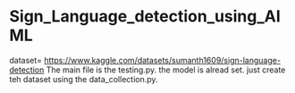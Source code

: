 # Sign_Language_detection_using_AIML
dataset= https://www.kaggle.com/datasets/sumanth1609/sign-language-detection
The main file is the testing.py. the model is alread set. just create teh dataset using the data_collection.py. 
